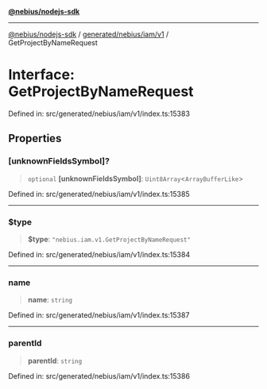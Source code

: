 [**@nebius/nodejs-sdk**](../../../../../README.md)

---

[@nebius/nodejs-sdk](../../../../../README.md) / [generated/nebius/iam/v1](../README.md) / GetProjectByNameRequest

# Interface: GetProjectByNameRequest

Defined in: src/generated/nebius/iam/v1/index.ts:15383

## Properties

### \[unknownFieldsSymbol\]?

> `optional` **\[unknownFieldsSymbol\]**: `Uint8Array`\<`ArrayBufferLike`\>

Defined in: src/generated/nebius/iam/v1/index.ts:15385

---

### $type

> **$type**: `"nebius.iam.v1.GetProjectByNameRequest"`

Defined in: src/generated/nebius/iam/v1/index.ts:15384

---

### name

> **name**: `string`

Defined in: src/generated/nebius/iam/v1/index.ts:15387

---

### parentId

> **parentId**: `string`

Defined in: src/generated/nebius/iam/v1/index.ts:15386
